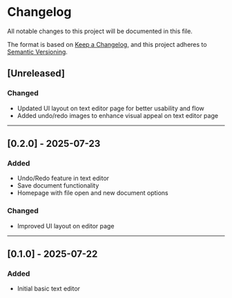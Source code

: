 # Changelog

All notable changes to this project will be documented in this file.

The format is based on [Keep a Changelog](https://keepachangelog.com/en/1.0.0/),
and this project adheres to [Semantic Versioning](https://semver.org/).

## [Unreleased]

### Changed
- Updated UI layout on text editor page for better usability and flow
- Added undo/redo images to enhance visual appeal on text editor page

---

## [0.2.0] - 2025-07-23

### Added
- Undo/Redo feature in text editor
- Save document functionality
- Homepage with file open and new document options

### Changed
- Improved UI layout on editor page


---

## [0.1.0] - 2025-07-22

### Added
- Initial basic text editor
